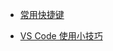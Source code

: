 * [常用快捷键](http://www.cnblogs.com/bindong/p/6045957.html)

* [VS Code 使用小技巧](https://zhuanlan.zhihu.com/p/22880087)